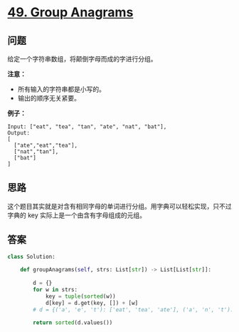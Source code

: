 # [49. Group Anagrams](https://leetcode.com/problems/group-anagrams/)

## 问题

给定一个字符串数组，将颠倒字母而成的字进行分组。

**注意：**

- 所有输入的字符串都是小写的。
- 输出的顺序无关紧要。

**例子：**

```
Input: ["eat", "tea", "tan", "ate", "nat", "bat"],
Output:
[
  ["ate","eat","tea"],
  ["nat","tan"],
  ["bat"]
]
```

## 思路

这个题目其实就是对含有相同字母的单词进行分组。用字典可以轻松实现，只不过字典的 key 实际上是一个由含有字母组成的元组。


## 答案

```python
class Solution:
    
    def groupAnagrams(self, strs: List[str]) -> List[List[str]]:
        
        d = {}
        for w in strs:
            key = tuple(sorted(w))
            d[key] = d.get(key, []) + [w]
        # d = {('a', 'e', 't'): ['eat', 'tea', 'ate'], ('a', 'n', 't'): ['tan', 'nat'], ('a', 'b', 't'): ['bat']}
        
        return sorted(d.values())
```